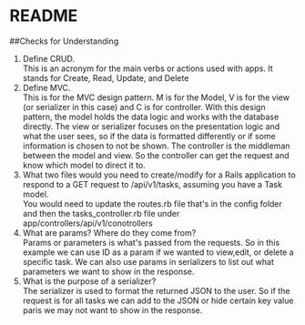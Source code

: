 # README
##Checks for Understanding
1. Define CRUD.
<br> This is an acronym for the main verbs or actions used with apps. It stands for Create, Read, Update, and Delete
1. Define MVC.
<br> This is for the MVC design pattern. M is for the Model, V is for the view (or serializer in this case) and C is for controller. With this design pattern, the model holds the data logic and works with the database directly. The view or serializer focuses on the presentation logic and what the user sees, so if the data is formatted differently or if some information is chosen to not be shown. The controller is the middleman between the model and view. So the controller can get the request and know which model to direct it to.
1. What two files would you need to create/modify for a Rails application to respond to a GET request to /api/v1/tasks, assuming you have a Task model.
<br>You would need to update the routes.rb file that's in the config folder and then the tasks_controller.rb file under app/controllers/api/v1/conotrollers
1. What are params? Where do they come from?
<br> Params or parameters is what's passed from the requests. So in this example we can use ID as a param if we wanted to view,edit, or delete a specific task. We can also use params in serializers to list out what parameters we want to show in the response.
1. What is the purpose of a serializer?
<br>The serializer is used to format the returned JSON to the user. So if the request is for all tasks we can add to the JSON or hide certain key value paris we may not want to show in the response.
